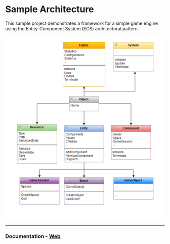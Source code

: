 # Sample Architecture

This sample project demonstrates a framework for a simple game engine using the Entity-Component System (ECS) architectural pattern.

<img src ="/SampleArchitecture/Documentation/Header.png">

----
### Documentation - [Web](/SampleArchitecture/Documentation/SampleArchitectureECS.pdf) <br />